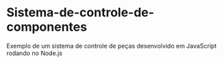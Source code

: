 # Sistema-de-controle-de-componentes
Exemplo de um sistema de controle de peças desenvolvido em JavaScript rodando no Node.js
